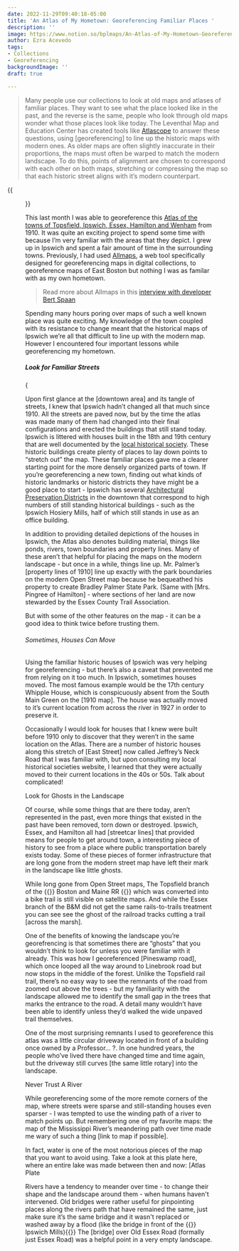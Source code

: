 ```yaml
---
date: 2022-11-29T09:40:18-05:00
title: 'An Atlas of My Hometown: Georeferencing Familiar Places '
description: ''
image: https://www.notion.so/bplmaps/An-Atlas-of-My-Hometown-Georeferencing-Familiar-Places-aac4e70d4c044c2d8044bdc668b62015#89bb520cf24145af8b3b67e4bc1fa305
author: Ezra Acevedo
tags:
- Collections
- Georeferencing
backgroundImage: ''
draft: true

---
```

> Many people use our collections to look at old maps and atlases of familiar places. They want to see what the place looked like in the past, and the reverse is the same, people who look through old maps wonder what those places look like today. The Leventhal Map and Education Center has created tools like [Atlascope](atlascope.leventhalmap.org) to answer these questions, using \[georeferencing\] to line up the historic maps with modern ones. As older maps are often slightly inaccurate in their proportions, the maps must often be warped to match the modern landscape. To do this, points of alignment are chosen to correspond with each other on both maps, stretching or compressing the map so that each historic street aligns with it’s modern counterpart.

{{<figure src="https://iiif.digitalcommonwealth.org/iiif/2/commonwealth:b5647f763/5560,701,4364,4578/full/0/default.jpg" caption="The atlas was made in 1910 and contains (number) detailing information about the towns" class="figure-right" >}}

This last month I was able to georeference this [Atlas of the towns of Topsfield, Ipswich, Essex, Hamilton and Wenham](https://collections.leventhalmap.org/search/commonwealth:4m90hk372) from 1910. It was quite an exciting project to spend some time with because I’m very familiar with the areas that they depict. I grew up in Ipswich and spent a fair amount of time in the surrounding towns. Previously, I had used [Allmaps](allmaps.org), a web tool specifically designed for georeferencing maps in digital collections, to georeference maps of East Boston but nothing I was as familar with as my own hometown.

> Read more about Allmaps in this [interview with developer Bert Spaan](https://www.leventhalmap.org/articles/bert-spaan-interview)

Spending many hours poring over maps of such a well known place was quite exciting. My knowledge of the town coupled with its resistance to change meant that the historical maps of Ipswich we’re all that difficult to line up with the modern map. However I encountered four important lessons while georeferencing my hometown.

##### Look for Familiar Streets

{

Upon first glance at the \[downtown area\] and its tangle of streets, I knew that Ipswich hadn’t changed all that much since 1910. All the streets are paved now, but by the time the atlas was made many of them had changed into their final configurations and erected the buildings that still stand today. Ipswich is littered with houses built in the 18th and 19th century that are well documented by the [local historical society](historicipswich.org). These historic buildings create plenty of places to lay down points to “stretch out” the map. These familiar places gave me a clearer starting point for the more densely organized parts of town. If you’re georeferencing a new town, finding out what kinds of historic landmarks or historic districts they have might be a good place to start - Ipswich has several [Architectural Preservation Districts](https://www.ipswichma.gov/DocumentCenter/View/3446/Architectural-Preservation-District-Map?bidId=) in the downtown that correspond to high numbers of still standing historical buildings - such as the Ipswich Hosiery Mills, half of which still stands in use as an office building.

In addition to providing detailed depictions of the houses in Ipswich, the Atlas also denotes building material, things like ponds, rivers, town boundaries and property lines. Many of these aren’t that helpful for placing the maps on the modern landscape - but once in a while, things line up. Mr. Palmer’s \[property lines of 1910\] line up exactly with the park boundaries on the modern Open Street map because he bequeathed his property to create Bradley Palmer State Park. (Same with \[Mrs. Pingree of Hamilton\] - where sections of her land are now stewarded by the Essex County Trail Association.

But with some of the other features on the map - it can be a good idea to think twice before trusting them.

###### Sometimes, Houses Can Move

Using the familiar historic houses of Ipswich was very helping for georeferencing - but there’s also a caveat that prevented me from relying on it too much. In Ipswich, sometimes houses moved. The most famous example would be the 17th century Whipple House, which is conspicuously absent from the South Main Green on the \[1910 map\]. The house was actually moved to it’s current location from across the river in 1927 in order to preserve it.

Occasionally I would look for houses that I knew were built before 1910 only to discover that they weren’t in the same location on the Atlas. There are a number of historic houses along this stretch of \[East Street\] now called Jeffrey’s Neck Road that I was familiar with, but upon consulting my local historical societies website, I learned that they were actually moved to their current locations in the 40s or 50s. Talk about complicated!

Look for Ghosts in the Landscape

Of course, while some things that are there today, aren’t represented in the past, even more things that existed in the past have been removed, torn down or destroyed. Ipswich, Essex, and Hamilton all had \[streetcar lines\] that provided means for people to get around town, a interesting piece of history to see from a place where public transportation barely exists today. Some of these pieces of former infrastructure that are long gone from the modern street map have left their mark in the landscape like little ghosts.

While long gone from Open Street maps, The Topsfield branch of the {{<popup src="https://iiif.digitalcommonwealth.org/iiif/2/commonwealth:xp68p3798/2196,3773,1678,2574/full/0/default.jpg">}} Boston and Maine RR {{</popup>}} which was converted into a bike trail is still visible on satellite maps. And while the Essex branch of the B&M did not get the same rails-to-trails treatment you can see see the ghost of the railroad tracks cutting a trail \[across the marsh\].

One of the benefits of knowing the landscape you’re georefrencing is that sometimes there are “ghosts” that you wouldn’t think to look for unless you were familiar with it already. This was how I georeferenced \[Pineswamp road\], which once looped all the way around to Linebrook road but now stops in the middle of the forest. Unlike the Topsfield rail trail, there’s no easy way to see the remnants of the road from zoomed out above the trees - but my familiarity with the landscape allowed me to identify the small gap in the trees that marks the entrance to the road. A detail many wouldn’t have been able to identify unless they’d walked the wide unpaved trail themselves.

One of the most surprising remnants I used to georeference this atlas was a little circular driveway located in front of a building once owned by a Professor… ?. In one hundred years, the people who’ve lived there have changed time and time again, but the driveway still curves \[the same little rotary\] into the landscape.

Never Trust A River

While georeferencing some of the more remote corners of the map, where streets were sparse and still-standing houses even sparser - I was tempted to use the winding path of a river to match points up. But remembering one of my favorite maps: the map of the Mississippi River’s meandering path over time made me wary of such a thing \[link to map if possible\].

In fact, water is one of the most notorious pieces of the map that you want to avoid using. Take a look at this plate here, where an entire lake was made between then and now: \[Atlas Plate

Rivers have a tendency to meander over time - to change their shape and the landscape around them - when humans haven't intervened. Old bridges were rather useful for pinpointing places along the rivers path that have remained the same, just make sure it’s the same bridge and it wasn't replaced or washed away by a flood (like the bridge in front of the {{<popup src="https://iiif.digitalcommonwealth.org/iiif/2/commonwealth:3f464t49b/2301,5757,936,737/full/0/default.jpg" >}} Ipswich Mills){{</popup>}} The \[bridge\] over Old Essex Road (formally just Essex Road) was a helpful point in a very empty landscape.